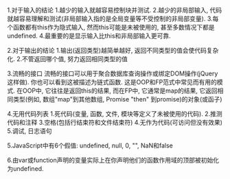 1.对于输入的结论
    1.越少的输入就越容易控制块并测试.
    2.越少的非局部输入, 代码就越容易理解和测试(非局部输入指的是全局变量等不受控制的非局部变量).
    3.每个函数都有this作为隐式输入, 然而this可能是未被使用的, 甚至多数情况下都是undefined.
    4.最重要的是显示输入比this和非局部输入更可靠.

2.对于输出的结论
    1.输出(返回类型)越简单越好, 返回不同类型的值会使代码复杂化.
    2.不管返回哪个值, 努力返回相同类型的值

3.流畅的接口
    流畅的接口可以用于聚合数据库查询操作或绑定DOM操作(jQuery这样做).
    你也可以看到这被描述为链式函数. 这是OOP和FP范式中常见而有用的模式.
    在OOP中, 它往往是返回this的结果, 而在FP中, 它通常是map的结果, 它返回相同类型(例如, 数组"map"到其他数组, Promise "then" 到promise)的对象(或函子)

4.无用代码列表
    1.死代码(变量, 函数, 文件, 模块等定义了未被使用的代码).
    2.推测代码和注释
    3.空格(包括行结束符和文件结束符)
    4.无作为代码(可访问但没有效果)
    5.调试, 日志语句

5.JavaScript中有6个假值: undefined, null, 0, "", NaN和false

6.由var或function声明的变量实际上在你声明他们的函数作用域的顶部被初始化为undefined.
